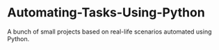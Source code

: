 # Automating-Tasks-Using-Python
 A bunch of small projects based on real-life scenarios automated using Python.
